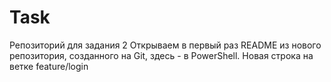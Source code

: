 # Task
Репозиторий для задания 2
Открываем в первый раз README из нового репозитория, созданного на Git, здесь - в PowerShell.
Новая строка на ветке feature/login